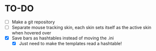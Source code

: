 # TO-DO

- [ ] Make a git repository
- [ ] Separate mouse tracking skin, each skin sets itself as the active skin when hovered over
- [x] Save bars as hashtables instead of moving the .ini
  - [x] Just need to make the templates read a hashtable!
